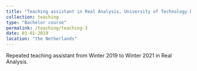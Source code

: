 ```yaml
---
title: "Teaching assistant in Real Analysis, University of Technology Delft"
collection: teaching
type: "Bachelor course"
permalink: /teaching/teaching-3
date: 01-01-2019
location: "the Netherlands"
---
```

Repeated teaching assistant from Winter 2019 to Winter 2021 in Real Analysis.
